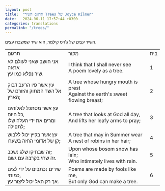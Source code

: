 ```yaml
---
layout: post
title:  "תרגום השיר Trees של Joyce Kilmer"
date:   2024-06-11 17:57:44 +0300
categories: translations
permalink: "/trees/"
---
```



<p>השיר <em>עצים</em> של ג'ויס קילמר, הוא שיר שמשבח עצים.</p>

<table class="table text-center table-dark">
  <tbody>
    <tr>
      <td>תרגום</td>
      <td>מקור</td>
      <td>בית</td>
    </tr>
    <tr>
      <td>אני חושב שאני לעולם לא אראה<br>שיר נפלא כמו עץ.</td>
      <td>
        <bdo dir="ltr" lang="">
          I think that I shall never see<br>
          A poem lovely as a tree.
        </bdo>
      </td>
      <td>1</td>
    </tr>
    <tr>
      <td>עץ אשר פיו הרעב דבוק<br>אל השד המתוק והזורם של הארץ;</td>
      <td>
        <bdo dir="ltr" lang="">
          A tree whose hungry mouth is prest<br>
          Against the earth's sweet flowing breast;
        </bdo>
      </td>
      <td>2</td>
    </tr>
    <tr>
      <td>עץ אשר מסתכל לאלוהים כל היום,<br>ומרים את ידי העלה שלו לתפילה;</td>
      <td>
        <bdo dir="ltr" lang="">
          A tree that looks at God all day,<br>
          And lifts her leafy arms to pray;
        </bdo>
      </td>
      <td>3</td>
    </tr>
    <tr>
      <td>עץ אשר בקיץ יכול ללבוש<br>קן של אדומי החזה בשערו;</td>
      <td>
        <bdo dir="ltr" lang="">
          A tree that may in Summer wear<br>
          A nest of robins in her hair;
        </bdo>
      </td>
      <td>4</td>
    </tr>
    <tr>
      <td>זה שבחיקו שלג נשכב;<br>זה שחי בקרבה עם גשם.</td>
      <td>
        <bdo dir="ltr" lang="">
          Upon whose bosom snow has lain;<br>
          Who intimately lives with rain.
        </bdo>
      </td>
      <td>5</td>
    </tr>
    <tr>
      <td>שירים נכתבים על ידי לצים כמותי,<br>אך רק האל יכול ליצור עץ.</td>
      <td>
        <bdo dir="ltr" lang="">
          Poems are made by fools like me,<br>
          But only God can make a tree.
        </bdo>
      </td>
      <td>6</td>
    </tr>
  </tbody>
</table>
